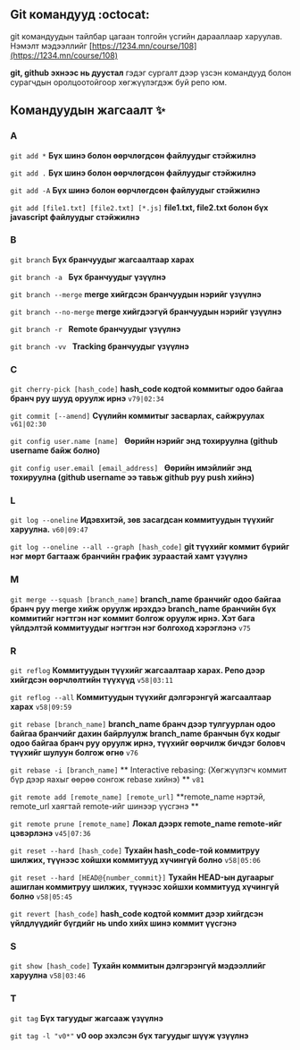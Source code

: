 ## Git командууд :octocat:

git командуудын тайлбар цагаан толгойн үсгийн дарааллаар харуулав. Нэмэлт мэдээллийг [https://1234.mn/course/108](https://1234.mn/course/108)

**git, github эхнээс нь дуустал** гэдэг сургалт дээр үзсэн командууд болон сурагчдын оролцоотойгоор хөгжүүлэгдэж буй репо юм.

## Командуудын жагсаалт :sparkles:

### A
`git add *` **Бүх шинэ болон өөрчлөгдсөн файлуудыг стэйжилнэ**

`git add .` **Бүх шинэ болон өөрчлөгдсөн файлуудыг стэйжилнэ**

`git add -А` **Бүх шинэ болон өөрчлөгдсөн файлуудыг стэйжилнэ**

`git add [file1.txt] [file2.txt] [*.js]` **file1.txt, file2.txt болон бүх javascript файлуудыг стэйжилнэ**

### B

`git branch` **Бүх бранчуудыг жагсаалтаар харах**

`git branch -a ` **Бүх бранчуудыг үзүүлнэ**

`git branch --merge` **merge хийгдсэн бранчуудын нэрийг үзүүлнэ**

`git branch --no-merge` **merge хийгдээгүй бранчуудын нэрийг үзүүлнэ**

`git branch -r ` **Remote бранчуудыг үзүүлнэ**

`git branch -vv ` **Tracking бранчуудыг үзүүлнэ**

### C

`git cherry-pick [hash_code]` **hash_code кодтой коммитыг одоо байгаа бранч руу шууд оруулж ирнэ** `v79|02:34`

`git commit [--amend]` **Сүүлийн коммитыг засварлах, сайжруулах** `v61|02:30`

`git config user.name [name] ` **Өөрийн нэрийг энд тохируулна (github username байж болно)**

`git config user.email [email_address] ` **Өөрийн имэйлийг энд тохируулна (github username ээ тавьж github руу push хийнэ)**

### L

`git log --oneline` **Идэвхитэй, зөв засагдсан коммитуудын түүхийг харуулна.** `v60|09:47`

`git log --oneline --all --graph [hash_code]` **git түүхийг коммит бүрийг нэг мөрт багтааж бранчийн график зураастай хамт үзүүлнэ**

### M

`git merge --squash [branch_name]` **branch_name бранчийг одоо байгаа бранч руу merge хийж оруулж ирэхдээ branch_name бранчийн бүх коммитийг нэгтгэн нэг коммит болгож оруулж ирнэ. Хэт бага үйлдэлтэй коммитуудыг нэгтгэн нэг болгоход хэрэглэнэ** `v75`

### R

`git reflog` **Коммитуудын түүхийг жагсаалтаар харах. Репо дээр хийгдсэн өөрчлөлтийн түүхүүд** `v58|03:11`

`git reflog --all` **Коммитуудын түүхийг дэлгэрэнгүй жагсаалтаар харах** `v58|09:59`

`git rebase [branch_name]` **branch_name бранч дээр тулгуурлан одоо байгаа бранчийг дахин байрлуулж branch_name бранчын бүх кодыг одоо байгаа бранч руу оруулж ирнэ, түүхийг өөрчилж бичдэг боловч түүхийг шулуун болгож өгнө** `v76`

`git rebase -i [branch_name]` ** Interactive rebasing: (Хөгжүүлэгч коммит бүр дээр яахыг өөрөө сонгож rebase хийнэ) ** `v81`

`git remote add [remote_name] [remote_url]` **remote_name нэртэй, remote_url хаягтай remote-ийг шинээр үүсгэнэ **

`git remote prune [remote_name]` **Локал дээрх remote_name remote-ийг цэвэрлэнэ** `v45|07:36`

`git reset --hard [hash_code]` **Тухайн hash_code-той коммитруу шилжих, түүнээс хойшхи коммитууд хүчингүй болно** `v58|05:06`

`git reset --hard [HEAD@{number_commit}]` **Тухайн HEAD-ын дугаарыг ашиглан коммитруу шилжих, түүнээс хойшхи коммитууд хүчингүй болно** `v58|05:45`

`git revert [hash_code]` **hash_code кодтой коммит дээр хийгдсэн үйлдлүүдийг бүгдийг нь undo хийх шинэ коммит үүсгэнэ**

### S

`git show [hash_code]` **Тухайн коммитын дэлгэрэнгүй мэдээллийг харуулна** `v58|03:46`

### T

`git tag` **Бүх тагуудыг жагсааж үзүүлнэ**

`git tag -l "v0*"` **v0 оор эхэлсэн бүх тагуудыг шүүж үзүүлнэ**
